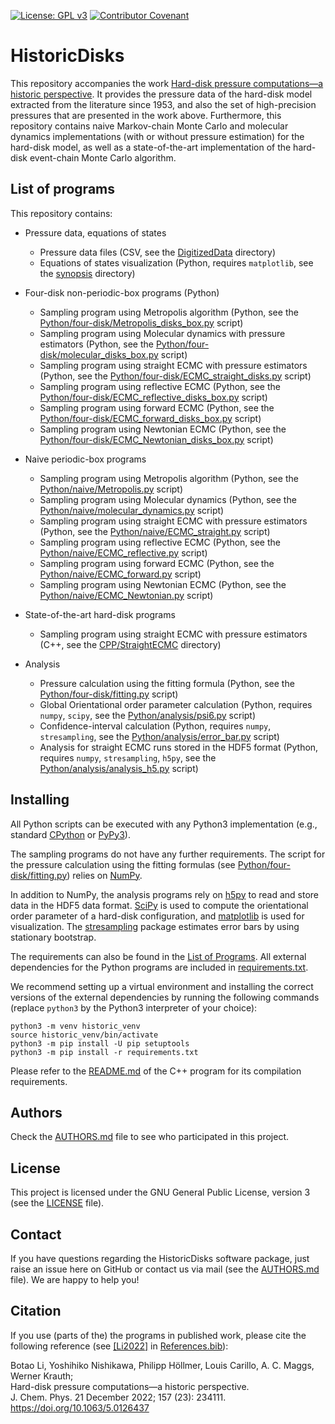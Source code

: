 [![License: GPL v3](https://img.shields.io/badge/License-GPLv3-blue.svg)](LICENSE)
[![Contributor Covenant](https://img.shields.io/badge/Contributor%20Covenant-2.1-4baaaa.svg)](CODE_OF_CONDUCT.md)

# HistoricDisks

This repository accompanies the work
[Hard-disk pressure computations—a historic perspective](https://doi.org/10.1063/5.0126437). It provides the
pressure data of the hard-disk model extracted from the literature since 1953, and also the set of high-precision
pressures that are presented in the work above. Furthermore, this repository contains naive Markov-chain Monte Carlo
and molecular dynamics implementations (with or without pressure estimation) for the hard-disk model, as well as a
state-of-the-art implementation of the hard-disk event-chain Monte Carlo algorithm.

## List of programs

This repository contains:

* Pressure data, equations of states
    * Pressure data files (CSV, see the [DigitizedData](DigitizedData) directory)
    * Equations of states visualization (Python, requires `matplotlib`, see the [synopsis](Python/synopsis) directory)

* Four-disk non-periodic-box programs (Python)
    * Sampling program using Metropolis algorithm (Python, see the
      [Python/four-disk/Metropolis_disks_box.py](Python/four-disk/Metropolis_disks_box.py) script)
    * Sampling program using Molecular dynamics with pressure estimators (Python, see the
      [Python/four-disk/molecular_disks_box.py](Python/four-disk/molecular_disks_box.py) script)
    * Sampling program using straight ECMC with pressure estimators (Python, see the
      [Python/four-disk/ECMC_straight_disks.py](Python/four-disk/ECMC_straight_disks.py) script)
    * Sampling program using reflective ECMC (Python, see the
      [Python/four-disk/ECMC_reflective_disks_box.py](Python/four-disk/ECMC_reflective_disks_box.py) script)
    * Sampling program using forward ECMC (Python, see the
      [Python/four-disk/ECMC_forward_disks_box.py](Python/four-disk/ECMC_forward_disks_box.py) script)
    * Sampling program using Newtonian ECMC (Python, see the
      [Python/four-disk/ECMC_Newtonian_disks_box.py](Python/four-disk/ECMC_Newtonian_disks_box.py) script)

* Naive periodic-box programs
    * Sampling program using Metropolis algorithm (Python, see
      the [Python/naive/Metropolis.py](Python/naive/Metropolis.py) script)
    * Sampling program using Molecular dynamics (Python, see
      the [Python/naive/molecular_dynamics.py](Python/naive/molecular_dynamics.py) script)
    * Sampling program using straight ECMC with pressure estimators (Python, see
      the [Python/naive/ECMC_straight.py](Python/naive/ECMC_straight.py) script)
    * Sampling program using reflective ECMC (Python, see
      the [Python/naive/ECMC_reflective.py](Python/naive/ECMC_reflective.py) script)
    * Sampling program using forward ECMC (Python, see the [Python/naive/ECMC_forward.py](Python/naive/ECMC_forward.py)
      script)
    * Sampling program using Newtonian ECMC (Python, see
      the [Python/naive/ECMC_Newtonian.py](Python/naive/ECMC_Newtonian.py) script)

* State-of-the-art hard-disk programs
    * Sampling program using straight ECMC with pressure estimators (C++, see the [CPP/StraightECMC](CPP/StraightECMC)
      directory)

* Analysis
    * Pressure calculation using the fitting formula (Python, see the
      [Python/four-disk/fitting.py](Python/four-disk/fitting.py) script)
    * Global Orientational order parameter calculation (Python, requires `numpy`, `scipy`, see
      the [Python/analysis/psi6.py](Python/analysis/psi6.py) script)
    * Confidence-interval calculation (Python, requires `numpy`, `stresampling`, see
      the [Python/analysis/error_bar.py](Python/analysis/error_bar.py) script)
    * Analysis for straight ECMC runs stored in the HDF5 format (Python, requires `numpy`, `stresampling`, `h5py`, see
      the [Python/analysis/analysis_h5.py](Python/analysis/analysis_h5.py) script)

## Installing

All Python scripts can be executed with any Python3 implementation (e.g., standard [CPython](https://www.python.org) or
[PyPy3](https://www.pypy.org)).

The sampling programs do not have any further requirements. The script for the
pressure calculation using the fitting formulas (see [Python/four-disk/fitting.py](Python/four-disk/fitting.py)) relies
on [NumPy](https://numpy.org).

In addition to NumPy, the analysis programs rely on [h5py](https://www.h5py.org) to read and store data in the HDF5 data
format. [SciPy](https://scipy.org) is used to compute the orientational order parameter of a hard-disk configuration,
and [matplotlib](https://matplotlib.org) is used for visualization. The
[stresampling](https://pypi.org/project/stresampling/) package estimates error bars by using stationary bootstrap.

The requirements can also be found in the [List of Programs](#list-of-programs). All external dependencies for the
Python programs are included in [requirements.txt](requirements.txt). 

We recommend setting up a virtual environment and installing the correct versions of the external dependencies by
running the following commands (replace `python3` by the Python3 interpreter of your choice):

```shell
python3 -m venv historic_venv
source historic_venv/bin/activate
python3 -m pip install -U pip setuptools
python3 -m pip install -r requirements.txt
```

Please refer to
the [README.md](CPP/StraightECMC/README.md) of the C++ program for its compilation requirements.

## Authors

Check the [AUTHORS.md](AUTHORS.md) file to see who participated in this project.

## License

This project is licensed under the GNU General Public License, version 3 (see the [LICENSE](LICENSE) file).

## Contact

If you have questions regarding the HistoricDisks software package, just raise an issue here on GitHub or contact us via
mail (see the [AUTHORS.md](AUTHORS.md) file). We are happy to help you!

## Citation

If you use (parts of the) the programs in published work, please cite the following reference (see
[[Li2022]](https://doi.org/10.1063/5.0126437) in [References.bib](References.bib)):

Botao Li, Yoshihiko Nishikawa, Philipp Höllmer, Louis Carillo, A. C. Maggs, Werner Krauth;\
Hard-disk pressure computations&mdash;a historic perspective.\
J. Chem. Phys. 21 December 2022; 157 (23): 234111. https://doi.org/10.1063/5.0126437
